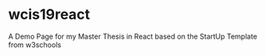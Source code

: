 # wcis19react
A Demo Page for my Master Thesis in React based on the StartUp Template from w3schools
